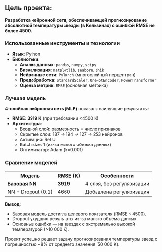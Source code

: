 ## Цель проекта:
**Разработка нейронной сети, обеспечивающей прогнозирование абсолютной температуры звезды (в Кельвинах) с ошибкой RMSE не более 4500.**


### **Использованные инструменты и технологии**  
- **Язык**: Python  
- **Библиотеки**:  
  - **Анализ данных**: `pandas`, `numpy`, `scipy`  
  - **Визуализация**: `matplotlib`, `seaborn`, `phik`  
  - **Нейронные сети**: `PyTorch` (многослойный перцептрон)  
  - **Предобработка**: `StandardScaler`, `OneHotEncoder`, `PowerTransformer`  
  - **Оценка метрик**: `RMSE` (основная метрика)  

### **Лучшая модель**  
**4-слойная нейронная сеть (MLP)** показала наилучшие результаты:  
- **RMSE**: **3919 K** (при требовании <4500 K)  
- **Архитектура**:  
  - Входной слой: размерность = число признаков  
  - Скрытые слои: 187 → 194 → 127 → 253 нейронов  
  - Активация: ReLU  
  - Batch size: 1 (из-за малого объема данных)  
  - Оптимизатор: Adam (lr=0.001)  

### **Сравнение моделей**  
| Модель               | RMSE (K) | Особенности                          |  
|----------------------|----------|--------------------------------------|  
| **Базовая NN**       | **3919** | 4 слоя, без регуляризации            |  
| NN + Dropout (0.1)   | 4660     | Добавлена регуляризация              |  

**Вывод**:  
- Базовая модель достигла целевого показателя (RMSE < 4500).  
- Dropout ухудшил результаты из-за малого объема данных.  
- Основные ошибки — на звездах с экстремально высокой температурой (>10 000 K).  

Проект успешно решает задачу прогнозирования температуры звезд с погрешностью ~8% от среднего значения (50 000 K).
